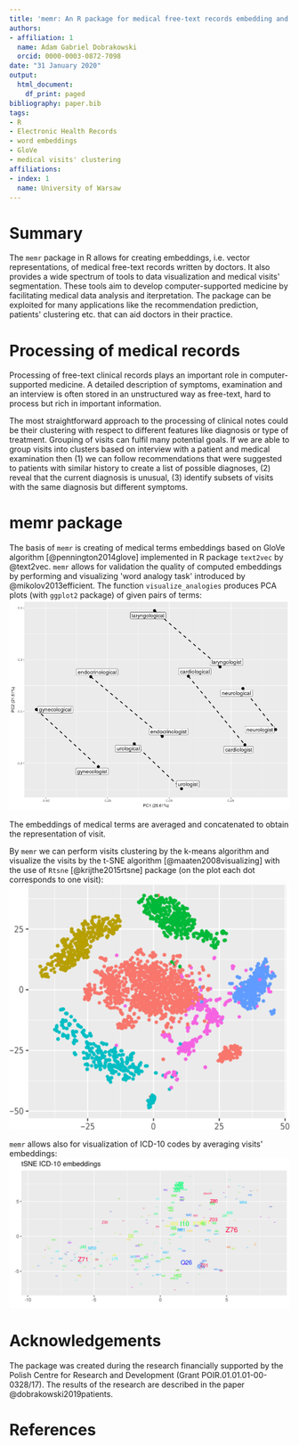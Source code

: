 ```yaml
---
title: 'memr: An R package for medical free-text records embedding and visualization'
authors:
- affiliation: 1
  name: Adam Gabriel Dobrakowski
  orcid: 0000-0003-0872-7098
date: "31 January 2020"
output:
  html_document:
    df_print: paged
bibliography: paper.bib
tags:
- R
- Electronic Health Records
- word embeddings
- GloVe
- medical visits' clustering
affiliations:
- index: 1
  name: University of Warsaw
---
```


<!-- JOSS welcomes submissions from broadly diverse research areas. For this reason, we require that authors include in the paper some sentences that explain the software functionality and domain of use to a non-specialist reader. We also require that authors explain the research applications of the software. The paper should be between 250-1000 words.

Your paper should include:

A summary describing the high-level functionality and purpose of the software for a diverse, non-specialist audience.
A clear Statement of Need that illustrates the research purpose of the software.
A list of key references, including to other software addressing related needs.

Mention (if applicable) of any past or ongoing research projects using the software and recent scholarly publications enabled by it.
-->

# Summary

The ``memr`` package in R allows for creating embeddings, i.e. vector
representations, of medical free-text records written by doctors. It also
provides a wide spectrum of tools to data visualization and medical
visits' segmentation. These tools aim to develop computer-supported medicine by
facilitating medical data analysis and iterpretation. The package can be exploited for
many applications like the recommendation prediction, patients' clustering etc. that
can aid doctors in their practice.

# Processing of medical records

Processing of free-text clinical records plays an important role in computer-supported
medicine. A detailed description of symptoms, examination and an interview
is often stored in an unstructured way as
free-text, hard to process but rich in important information.

The most straightforward approach to the processing of clinical notes could be their
clustering with respect to different features like diagnosis or type of treatment.
Grouping of visits can fulfil many potential goals. If we are able to group visits into
clusters based on interview with a patient and medical examination then (1) we can
follow recommendations that were suggested to patients with similar history to create
a list of possible diagnoses, (2) reveal that the current diagnosis is unusual, (3) identify
subsets of visits with the same diagnosis but different symptoms.

# memr package

The basis of ``memr`` is creating of medical terms embeddings based on GloVe algorithm [@pennington2014glove] implemented in R package ``text2vec`` by @text2vec. `memr` allows for validation the quality of computed embeddings by performing and visualizing 'word analogy task' introduced by @mikolov2013efficient. The function `visualize_analogies` produces PCA plots (with ``ggplot2`` package) of given pairs of terms:
![](figures/analogies.png)

The embeddings of medical terms are averaged and concatenated to obtain the representation of visit.

By ``memr`` we can perform visits clustering by the k-means algorithm and visualize the visits by the t-SNE algorithm [@maaten2008visualizing] with the use of ``Rtsne`` [@krijthe2015rtsne] package (on the plot each dot corresponds to one visit):
![Each dot corresponds to one visit.](figures/seg_pediatria.png)

``memr`` allows also for visualization of ICD-10 codes by averaging visits' embeddings:
![](figures/icd10.png)


# Acknowledgements

The package was created during the research financially supported by the Polish Centre for Research and Development
(Grant POIR.01.01.01-00-0328/17). The results of the research are described in the paper @dobrakowski2019patients.

# References
